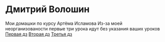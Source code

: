 # Дмитрий Волошин
Мои домашки по курсу Артёма Исламова
Из-за моей неорганизованости первые три урока идут без указания ваших уроков
[Первая дз](https://github.com/Deiman999202/islamovcourse.github.io/tree/master/my-second-site "1 дз")
[Вторая дз](https://github.com/Deiman999202/islamovcourse.github.io/tree/master/another-project "2 дз")
[Третья дз](https://github.com/Deiman999202/islamovcourse.github.io/tree/master/12%20lesson "3 дз")
